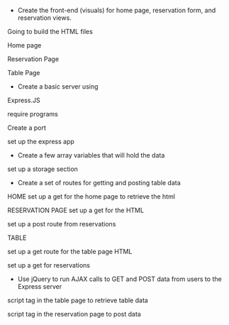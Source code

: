 
* Create the front-end (visuals) for home page, reservation form, and reservation views.

Going to build the HTML files

Home page

Reservation Page

Table Page


* Create a basic server using

Express.JS

require programs

Create a port

set up the express app




* Create a few array variables that will hold the data

set up a storage section


* Create a set of routes for getting and posting table data

HOME
set up a get for the home page to retrieve the html

RESERVATION PAGE
set up a get for the HTML

set up a post route from reservations

TABLE

set up a get route for the table page HTML

set up a get for reservations



* Use jQuery to run AJAX calls to GET and POST data from users to the Express server

script tag in the table page to retrieve table data

script tag in the reservation page to post data
